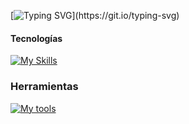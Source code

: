 [![Typing SVG](https://readme-typing-svg.demolab.com?font=Fira+Code&weight=600&duration=4000&pause=1000&random=false&width=435&lines=Desarrollador+Web;Siempre+aprende+m%C3%A1s.)](https://git.io/typing-svg)

#### Tecnologías
[![My Skills](https://skillicons.dev/icons?i=java,py,js,ts,c,html,css,sass,tailwind,bootstrap,jquery,react,angular,spring,flask,maven,mysql,sqlite&perline=8)](https://skillicons.dev)

### Herramientas 
[![My tools](https://skillicons.dev/icons?i=vscode,idea,visualstudio,androidstudio,postman,vite,git,github&perline=8)](https://skillicons.dev)

